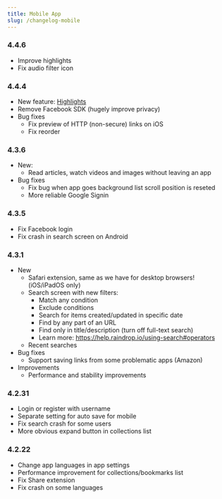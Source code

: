 ```yaml
---
title: Mobile App
slug: /changelog-mobile
---
```


### 4.4.6

- Improve highlights
- Fix audio filter icon

### 4.4.4

- New feature: [Highlights](../using/highlights/index.md)
- Remove Facebook SDK (hugely improve privacy)
- Bug fixes
  - Fix preview of HTTP (non-secure) links on iOS
  - Fix reorder

### 4.3.6

- New:
  - Read articles, watch videos and images without leaving an app
- Bug fixes
  - Fix bug when app goes background list scroll position is reseted
  - More reliable Google Signin

### 4.3.5

- Fix Facebook login
- Fix crash in search screen on Android

### 4.3.1

- New
  - Safari extension, same as we have for desktop browsers! (iOS/iPadOS only)
  - Search screen with new filters:
    - Match any condition
    - Exclude conditions
    - Search for items created/updated in specific date
    - Find by any part of an URL
    - Find only in title/description (turn off full-text search)
    - Learn more: https://help.raindrop.io/using-search#operators
  - Recent searches
- Bug fixes
  - Support saving links from some problematic apps (Amazon)
- Improvements
  - Performance and stability improvements

### 4.2.31

- Login or register with username
- Separate setting for auto save for mobile
- Fix search crash for some users
- More obvious expand button in collections list

### 4.2.22

- Change app languages in app settings
- Performance improvement for collections/bookmarks list
- Fix Share extension
- Fix crash on some languages
